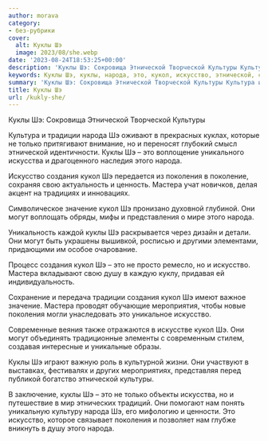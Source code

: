 ```yaml
---
author: morava
category:
- без-рубрики
cover:
  alt: Куклы Шэ
  image: 2023/08/she.webp
date: '2023-08-24T18:53:25+00:00'
description: 'Куклы Шэ: Сокровища Этнической Творческой Культуры Культура и традиции народа Шэ оживают в прекрасных куклах, которые не только притягивают внимание, но...'
keywords: Куклы Шэ, куклы, народа, это, кукол, искусство, этнической, создания, поколения, мастера, могут, культуры, традиции, только, искусства, значение
summary: 'Куклы Шэ: Сокровища Этнической Творческой Культуры Культура и традиции народа Шэ оживают в прекрасных куклах, которые не только притягивают внимание, но...'
title: Куклы Шэ
url: /kukly-she/
---
```


Куклы Шэ: Сокровища Этнической Творческой Культуры

Культура и традиции народа Шэ оживают в прекрасных куклах, которые не только притягивают внимание, но и переносят глубокий смысл этнической идентичности. Куклы Шэ – это воплощение уникального искусства и драгоценного наследия этого народа.

Искусство создания кукол Шэ передается из поколения в поколение, сохраняя свою актуальность и ценность. Мастера учат новичков, делая акцент на традициях и инновациях.

Символическое значение кукол Шэ пронизано духовной глубиной. Они могут воплощать обряды, мифы и представления о мире этого народа.

Уникальность каждой куклы Шэ раскрывается через дизайн и детали. Они могут быть украшены вышивкой, росписью и другими элементами, придающими им особое очарование.

Процесс создания кукол Шэ – это не просто ремесло, но и искусство. Мастера вкладывают свою душу в каждую куклу, придавая ей индивидуальность.

Сохранение и передача традиции создания кукол Шэ имеют важное значение. Мастера проводят обучающие мероприятия, чтобы новые поколения могли унаследовать это уникальное искусство.

Современные веяния также отражаются в искусстве кукол Шэ. Они могут объединять традиционные элементы с современным стилем, создавая интересные и уникальные образы.

Куклы Шэ играют важную роль в культурной жизни. Они участвуют в выставках, фестивалях и других мероприятиях, представляя перед публикой богатство этнической культуры.

В заключение, куклы Шэ – это не только объекты искусства, но и путешествие в мир этнических традиций. Они помогают нам понять уникальную культуру народа Шэ, его мифологию и ценности. Это искусство, которое связывает поколения и позволяет нам глубже вникнуть в душу этого народа.